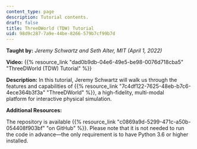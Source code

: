 ```yaml
---
content_type: page
description: Tutorial contents.
draft: false
title: ThreeDWorld (TDW) Tutorial
uid: 98d9c287-7a9e-44be-8266-579b7cf99b7d
---
```

**Taught by:** *Jeremy Schwartz and Seth Alter, MIT (April 1, 2022)*

**Video:** {{% resource_link "dad0b9db-04e6-49e5-be98-0076d718cba5" "ThreeDWorld (TDW) Tutorial" %}}

**Description:** In this tutorial, Jeremy Schwartz will walk us through the features and capabilities of {{% resource_link "7c4df122-7625-48eb-b7c6-4ece364b3f3a" "ThreeDWorld" %}}, a high-fidelity, multi-modal platform for interactive physical simulation.

**Additional Resources:**

The repository is available {{% resource_link "c0869a9d-5299-471c-a50b-054408f903bf" "on GitHub" %}}. Please note that it is not needed to run the code in advance—the only requirement is to have Python 3.6 or higher installed.